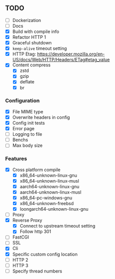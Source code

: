 ## TODO

- [ ] Dockerization
- [ ] Docs
- [x] Build with compile info
- [x] Refactor HTTP 1
- [x] Graceful shutdown
- [x] `keep-alive` timeout setting
- [x] HTTP Etag: https://developer.mozilla.org/en-US/docs/Web/HTTP/Headers/ETag#etag_value
- [x] Content compress
    - [x] zstd
    - [x] gzip
    - [x] deflate
    - [x] br

### Configuration

- [x] File MIME type
- [x] Overwrite headers in config
- [x] Config init tests
- [x] Error page
- [ ] Logging to file
- [ ] Benchs
- [ ] Max body size

### Features

- [x] Cross platform compile
    - [x] x86_64-unknown-linux-gnu
    - [x] x86_64-unknown-linux-musl
    - [x] aarch64-unknown-linux-gnu
    - [x] aarch64-unknown-linux-musl
    - [x] x86_64-pc-windows-gnu
    - [x] x86_64-unknown-freebsd
    - [x] loongarch64-unknown-linux-gnu
- [ ] Proxy
- [x] Reverse Proxy
    - [x] Connect to upstream timeout setting
    - [x] Follow http 301
- [ ] FastCGI
- [ ] SSL
- [x] Cli
- [x] Specific custom config location
- [ ] HTTP 2
- [ ] HTTP 3
- [ ] Specify thread numbers
